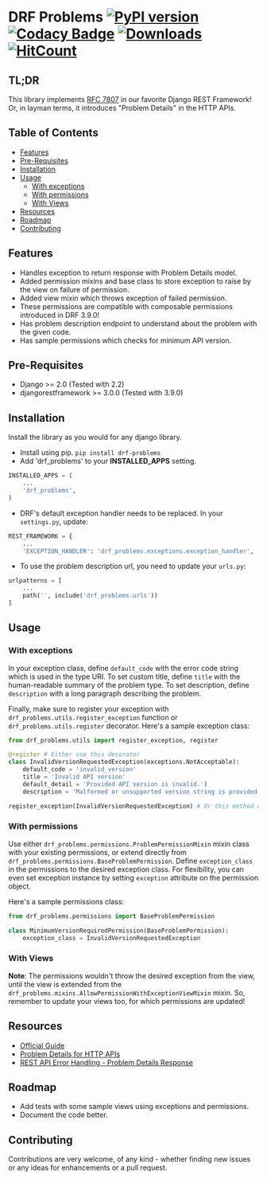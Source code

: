 # DRF Problems [![PyPI version](https://badge.fury.io/py/drf-problems.svg)](https://badge.fury.io/py/drf-problems) [![Codacy Badge](https://api.codacy.com/project/badge/Grade/815f1503809749c3a6b61d129dbb1c1a)](https://www.codacy.com/manual/shivanshs9/drf-problems?utm_source=github.com&amp;utm_medium=referral&amp;utm_content=shivanshs9/drf-problems&amp;utm_campaign=Badge_Grade) [![Downloads](https://pepy.tech/badge/drf-problems)](https://pepy.tech/project/drf-problems) [![HitCount](https://hits.dwyl.com/shivanshs9/drf-problems.svg)](http://hits.dwyl.com/shivanshs9/drf-problems)

## TL;DR

This library implements [RFC 7807](https://tools.ietf.org/html/rfc7807) in our favorite Django REST Framework! Or, in layman terms, it introduces "Problem Details" in the HTTP APIs.

## Table of Contents

- [Features](#features)
- [Pre-Requisites](#pre-requisites)
- [Installation](#installation)
- [Usage](#usage)
  - [With exceptions](#with-exceptions)
  - [With permissions](#with-permissions)
  - [With Views](#with-views)
- [Resources](#resources)
- [Roadmap](#roadmap)
- [Contributing](#contributing)

## Features

- Handles exception to return response with Problem Details model.
- Added permission mixins and base class to store exception to raise by the view on failure of permission.
- Added view mixin which throws exception of failed permission.
- These permissions are compatible with composable permissions introduced in DRF 3.9.0!
- Has problem description endpoint to understand about the problem with the given code.
- Has sample permissions which checks for minimum API version.

## Pre-Requisites

- Django >= 2.0 (Tested with 2.2)
- djangorestframework >= 3.0.0 (Tested with 3.9.0)

## Installation

Install the library as you would for any django library.

- Install using pip.
  `pip install drf-problems`
- Add 'drf_problems' to your **INSTALLED_APPS** setting.

```python
INSTALLED_APPS = (
    ...
    'drf_problems',
)
```

- DRF's default exception handler needs to be replaced. In your `settings.py`, update:

```python
REST_FRAMEWORK = {
    ...
    'EXCEPTION_HANDLER': 'drf_problems.exceptions.exception_handler',
```

- To use the problem description url, you need to update your `urls.py`:

```python
urlpatterns = [
    ...
    path('', include('drf_problems.urls'))
]
```

## Usage

### With exceptions

In your exception class, define `default_code` with the error code string which is used in the type URI.
To set custom title, define `title` with the human-readable summary of the problem type.
To set description, define `description` with a long paragraph describing the problem.

Finally, make sure to register your exception with `drf_problems.utils.register_exception` function or `drf_problems.utils.register` decorator.
Here's a sample exception class:

```python
from drf_problems.utils import register_exception, register

@register # Either use this decorator
class InvalidVersionRequestedException(exceptions.NotAcceptable):
    default_code = 'invalid_version'
    title = 'Invalid API version'
    default_detail = 'Provided API version is invalid.')
    description = 'Malformed or unsupported version string is provided with the request.'

register_exception(InvalidVersionRequestedException) # Or this method directly.
```

### With permissions

Use either `drf_problems.permissions.ProblemPermissionMixin` mixin class with your existing permissions, or extend directly from `drf_problems.permissions.BaseProblemPermission`.
Define `exception_class` in the permissions to the desired exception class.
For flexibility, you can even set exception instance by setting `exception` attribute on the permission object.

Here's a sample permissions class:

```python
from drf_problems.permissions import BaseProblemPermission

class MinimumVersionRequiredPermission(BaseProblemPermission):
    exception_class = InvalidVersionRequestedException
```

### With Views

**Note**: The permissions wouldn't throw the desired exception from the view, until the view is extended from the `drf_problems.mixins.AllowPermissionWithExceptionViewMixin` mixin. So, remember to update your views too, for which permissions are updated!

## Resources

- [Official Guide](https://medium.com/@shivanshs9/drf-problems-21f7bb4d4675)
- [Problem Details for HTTP APIs](https://tools.ietf.org/html/rfc7807)
- [REST API Error Handling - Problem Details Response](https://blog.restcase.com/rest-api-error-handling-problem-details-response/)

## Roadmap

- Add tests with some sample views using exceptions and permissions.
- Document the code better.

## Contributing

Contributions are very welcome, of any kind - whether finding new issues or any ideas for enhancements or a pull request.
